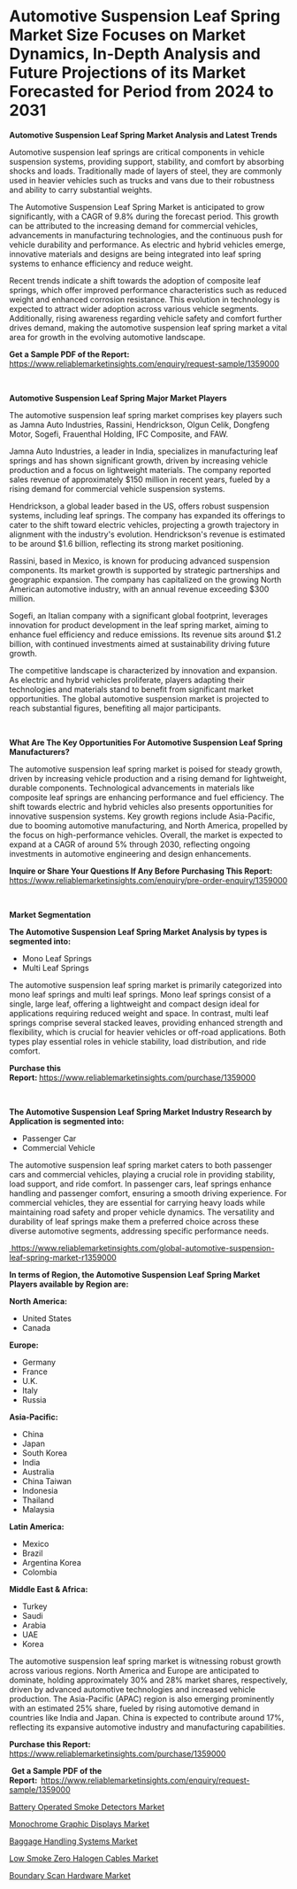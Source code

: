 <p><h1>Automotive Suspension Leaf Spring Market Size Focuses on Market Dynamics, In-Depth Analysis and Future Projections of its Market Forecasted for Period from 2024 to 2031</h1></p><p><strong>Automotive Suspension Leaf Spring Market Analysis and Latest Trends</strong></p>
<p><p>Automotive suspension leaf springs are critical components in vehicle suspension systems, providing support, stability, and comfort by absorbing shocks and loads. Traditionally made of layers of steel, they are commonly used in heavier vehicles such as trucks and vans due to their robustness and ability to carry substantial weights.</p><p>The Automotive Suspension Leaf Spring Market is anticipated to grow significantly, with a CAGR of 9.8% during the forecast period. This growth can be attributed to the increasing demand for commercial vehicles, advancements in manufacturing technologies, and the continuous push for vehicle durability and performance. As electric and hybrid vehicles emerge, innovative materials and designs are being integrated into leaf spring systems to enhance efficiency and reduce weight.</p><p>Recent trends indicate a shift towards the adoption of composite leaf springs, which offer improved performance characteristics such as reduced weight and enhanced corrosion resistance. This evolution in technology is expected to attract wider adoption across various vehicle segments. Additionally, rising awareness regarding vehicle safety and comfort further drives demand, making the automotive suspension leaf spring market a vital area for growth in the evolving automotive landscape.</p></p>
<p><strong>Get a Sample PDF of the Report:&nbsp;</strong> <a href="https://www.reliablemarketinsights.com/enquiry/request-sample/1359000?utm_campaign=1602&utm_medium=2&utm_source=Github&utm_content=ia&utm_term=18102024&utm_id=automotive-suspension-leaf-spring">https://www.reliablemarketinsights.com/enquiry/request-sample/1359000</a></p>
<p>&nbsp;</p>
<p><strong>Automotive Suspension Leaf Spring Major Market Players</strong></p>
<p><p>The automotive suspension leaf spring market comprises key players such as Jamna Auto Industries, Rassini, Hendrickson, Olgun Celik, Dongfeng Motor, Sogefi, Frauenthal Holding, IFC Composite, and FAW. </p><p>Jamna Auto Industries, a leader in India, specializes in manufacturing leaf springs and has shown significant growth, driven by increasing vehicle production and a focus on lightweight materials. The company reported sales revenue of approximately $150 million in recent years, fueled by a rising demand for commercial vehicle suspension systems.</p><p>Hendrickson, a global leader based in the US, offers robust suspension systems, including leaf springs. The company has expanded its offerings to cater to the shift toward electric vehicles, projecting a growth trajectory in alignment with the industry's evolution. Hendrickson's revenue is estimated to be around $1.6 billion, reflecting its strong market positioning.</p><p>Rassini, based in Mexico, is known for producing advanced suspension components. Its market growth is supported by strategic partnerships and geographic expansion. The company has capitalized on the growing North American automotive industry, with an annual revenue exceeding $300 million.</p><p>Sogefi, an Italian company with a significant global footprint, leverages innovation for product development in the leaf spring market, aiming to enhance fuel efficiency and reduce emissions. Its revenue sits around $1.2 billion, with continued investments aimed at sustainability driving future growth.</p><p>The competitive landscape is characterized by innovation and expansion. As electric and hybrid vehicles proliferate, players adapting their technologies and materials stand to benefit from significant market opportunities. The global automotive suspension market is projected to reach substantial figures, benefiting all major participants.</p></p>
<p>&nbsp;</p>
<p><strong>What Are The Key Opportunities For Automotive Suspension Leaf Spring Manufacturers?</strong></p>
<p><p>The automotive suspension leaf spring market is poised for steady growth, driven by increasing vehicle production and a rising demand for lightweight, durable components. Technological advancements in materials like composite leaf springs are enhancing performance and fuel efficiency. The shift towards electric and hybrid vehicles also presents opportunities for innovative suspension systems. Key growth regions include Asia-Pacific, due to booming automotive manufacturing, and North America, propelled by the focus on high-performance vehicles. Overall, the market is expected to expand at a CAGR of around 5% through 2030, reflecting ongoing investments in automotive engineering and design enhancements.</p></p>
<p><strong>Inquire or Share Your Questions If Any Before Purchasing This Report:</strong> <a href="https://www.reliablemarketinsights.com/enquiry/pre-order-enquiry/1359000?utm_campaign=1602&utm_medium=2&utm_source=Github&utm_content=ia&utm_term=18102024&utm_id=automotive-suspension-leaf-spring">https://www.reliablemarketinsights.com/enquiry/pre-order-enquiry/1359000</a></p>
<p>&nbsp;</p>
<p><strong>Market Segmentation</strong></p>
<p><strong>The Automotive Suspension Leaf Spring Market Analysis by types is segmented into:</strong></p>
<p><ul><li>Mono Leaf Springs</li><li>Multi Leaf Springs</li></ul></p>
<p><p>The automotive suspension leaf spring market is primarily categorized into mono leaf springs and multi leaf springs. Mono leaf springs consist of a single, large leaf, offering a lightweight and compact design ideal for applications requiring reduced weight and space. In contrast, multi leaf springs comprise several stacked leaves, providing enhanced strength and flexibility, which is crucial for heavier vehicles or off-road applications. Both types play essential roles in vehicle stability, load distribution, and ride comfort.</p></p>
<p><strong>Purchase this Report:&nbsp;</strong><a href="https://www.reliablemarketinsights.com/purchase/1359000?utm_campaign=1602&utm_medium=2&utm_source=Github&utm_content=ia&utm_term=18102024&utm_id=automotive-suspension-leaf-spring">https://www.reliablemarketinsights.com/purchase/1359000</a></p>
<p>&nbsp;</p>
<p><strong>The Automotive Suspension Leaf Spring Market Industry Research by Application is segmented into:</strong></p>
<p><ul><li>Passenger Car</li><li>Commercial Vehicle</li></ul></p>
<p><p>The automotive suspension leaf spring market caters to both passenger cars and commercial vehicles, playing a crucial role in providing stability, load support, and ride comfort. In passenger cars, leaf springs enhance handling and passenger comfort, ensuring a smooth driving experience. For commercial vehicles, they are essential for carrying heavy loads while maintaining road safety and proper vehicle dynamics. The versatility and durability of leaf springs make them a preferred choice across these diverse automotive segments, addressing specific performance needs.</p></p>
<p><a href="https://www.reliablemarketinsights.com/global-automotive-suspension-leaf-spring-market-r1359000?utm_campaign=1602&utm_medium=2&utm_source=Github&utm_content=ia&utm_term=18102024&utm_id=automotive-suspension-leaf-spring">&nbsp;https://www.reliablemarketinsights.com/global-automotive-suspension-leaf-spring-market-r1359000</a></p>
<p><strong>In terms of Region, the Automotive Suspension Leaf Spring Market Players available by Region are:</strong></p>
<p>
    <p> <strong> North America: </strong>
        <ul>
            <li>United States</li>
            <li>Canada</li>
        </ul>
        </p> 
    <p> <strong> Europe: </strong>
        <ul>
            <li>Germany</li>
            <li>France</li>
            <li>U.K.</li>
            <li>Italy</li>
            <li>Russia</li>
        </ul>
        </p> 
    <p> <strong> Asia-Pacific: </strong>
        <ul>
            <li>China</li>
            <li>Japan</li>
            <li>South Korea</li>
            <li>India</li>
            <li>Australia</li>
            <li>China Taiwan</li>
            <li>Indonesia</li>
            <li>Thailand</li>
            <li>Malaysia</li>
        </ul>
        </p> 
    <p> <strong> Latin America: </strong>
        <ul>
            <li>Mexico</li>
            <li>Brazil</li>
            <li>Argentina Korea</li>
            <li>Colombia</li>
        </ul>
        </p> 
    <p> <strong> Middle East & Africa: </strong>
        <ul>
            <li>Turkey</li>
            <li>Saudi</li>
            <li>Arabia</li>
            <li>UAE</li>
            <li>Korea</li>
        </ul>
    </p>
    </p>
<p><p>The automotive suspension leaf spring market is witnessing robust growth across various regions. North America and Europe are anticipated to dominate, holding approximately 30% and 28% market shares, respectively, driven by advanced automotive technologies and increased vehicle production. The Asia-Pacific (APAC) region is also emerging prominently with an estimated 25% share, fueled by rising automotive demand in countries like India and Japan. China is expected to contribute around 17%, reflecting its expansive automotive industry and manufacturing capabilities.</p></p>
<p><strong>Purchase this Report: </strong><a href="https://www.reliablemarketinsights.com/purchase/1359000?utm_campaign=1602&utm_medium=2&utm_source=Github&utm_content=ia&utm_term=18102024&utm_id=automotive-suspension-leaf-spring">https://www.reliablemarketinsights.com/purchase/1359000</a></p>
<p>&nbsp;<strong>Get a Sample PDF of the Report:&nbsp;&nbsp;</strong><a href="https://www.reliablemarketinsights.com/enquiry/request-sample/1359000?utm_campaign=1602&utm_medium=2&utm_source=Github&utm_content=ia&utm_term=18102024&utm_id=automotive-suspension-leaf-spring">https://www.reliablemarketinsights.com/enquiry/request-sample/1359000</a></p>
<p><strong></strong></p>
<p><p><a href="https://www.linkedin.com/pulse/emerging-opportunities-challenges-global-battery-operated-smoke-7m9xf?utm_campaign=1602&utm_medium=2&utm_source=Github&utm_content=ia&utm_term=18102024&utm_id=automotive-suspension-leaf-spring">Battery Operated Smoke Detectors Market</a></p><p><a href="https://www.linkedin.com/pulse/mapping-monochrome-graphic-displays-market-trends-challenges-breakthroughs-d8z8f?utm_campaign=1602&utm_medium=2&utm_source=Github&utm_content=ia&utm_term=18102024&utm_id=automotive-suspension-leaf-spring">Monochrome Graphic Displays Market</a></p><p><a href="https://www.linkedin.com/pulse/baggage-handling-systems-market-global-regional-analysis-2024-rn51c?utm_campaign=1602&utm_medium=2&utm_source=Github&utm_content=ia&utm_term=18102024&utm_id=automotive-suspension-leaf-spring">Baggage Handling Systems Market</a></p><p><a href="https://www.linkedin.com/pulse/low-smoke-zero-halogen-cables-market-trends-focusing-insight-jqulf?utm_campaign=1602&utm_medium=2&utm_source=Github&utm_content=ia&utm_term=18102024&utm_id=automotive-suspension-leaf-spring">Low Smoke Zero Halogen Cables Market</a></p><p><a href="https://www.linkedin.com/pulse/global-boundary-scan-hardware-market-trends-insights-growth-opportunities-laknf?utm_campaign=1602&utm_medium=2&utm_source=Github&utm_content=ia&utm_term=18102024&utm_id=automotive-suspension-leaf-spring">Boundary Scan Hardware Market</a></p></p>